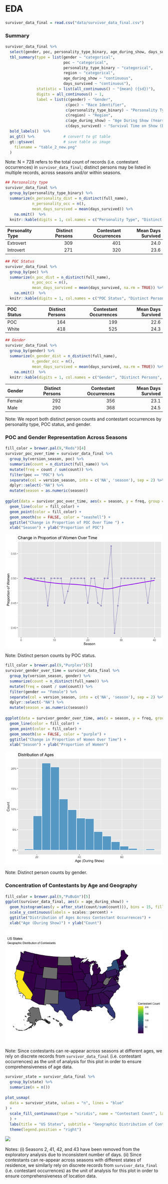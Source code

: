 EDA
================

``` r
survivor_data_final = read.csv("data/survivor_data_final.csv")
```

### Summary

``` r
survivor_data_final %>% 
  select(gender, poc, personality_type_binary, age_during_show, days_survived, region) %>% 
  tbl_summary(type = list(gender ~ "categorical", 
                          poc ~ "categorical", 
                          personality_type_binary ~ "categorical", 
                          region ~ "categorical",
                          age_during_show ~ "continuous", 
                          days_survived ~ "continuous"), 
              statistic = list(all_continuous() ~ "{mean} ({sd})"), 
              digits = all_continuous() ~ 1,
              label = list(c(gender) ~ "Gender",
                           c(poc) ~ "Race Identifier",
                           c(personality_type_binary) ~ "Personality Type",
                           c(region) ~ "Region",
                           c(age_during_show) ~ "Age During Show (Years)",
                           c(days_survived) ~ "Survival Time on Show (Days)")) %>% 
  bold_labels()  %>%
  as_gt() %>%             # convert to gt table
  gt::gtsave(             # save table as image
    filename = "table_2_new.png"
  )
```

Note: N = 728 refers to the total count of records (i.e. contestant
occurrences) in `survivor_data_final`; distinct persons may be listed in
multiple records, across seasons and/or within seasons.

``` r
## Personality type
survivor_data_final %>% 
  group_by(personality_type_binary) %>% 
  summarize(n_personality_dist = n_distinct(full_name),
            n_personality_occ = n(),
            mean_days_survived = mean(days_survived)) %>% 
    na.omit()  %>%
  knitr::kable(digits = 1, col.names = c("Personality Type", "Distinct Persons", "Contestant Occurrences", "Mean Days Survived"))
```

| Personality Type | Distinct Persons | Contestant Occurrences | Mean Days Survived |
|:-----------------|-----------------:|-----------------------:|-------------------:|
| Extrovert        |              309 |                    401 |               24.0 |
| Introvert        |              271 |                    320 |               23.6 |

``` r
## POC Status
survivor_data_final %>% 
  group_by(poc) %>% 
  summarize(n_poc_dist = n_distinct(full_name),
            n_poc_occ = n(),
            mean_days_survived = mean(days_survived, na.rm = TRUE)) %>% 
    na.omit()  %>%
  knitr::kable(digits = 1, col.names = c("POC Status", "Distinct Persons", "Contestant Occurrences", "Mean Days Survived"))
```

| POC Status | Distinct Persons | Contestant Occurrences | Mean Days Survived |
|:-----------|-----------------:|-----------------------:|-------------------:|
| POC        |              164 |                    199 |               22.6 |
| White      |              418 |                    525 |               24.3 |

``` r
## Gender
survivor_data_final %>% 
  group_by(gender) %>% 
  summarize(n_gender_dist = n_distinct(full_name),
            n_gender_occ = n(),
            mean_days_survived = mean(days_survived, na.rm = TRUE)) %>%
    na.omit()  %>%
  knitr::kable(digits = 1, col.names = c("Gender", "Distinct Persons", "Contestant Occurrences", "Mean Days Survived"))
```

| Gender | Distinct Persons | Contestant Occurrences | Mean Days Survived |
|:-------|-----------------:|-----------------------:|-------------------:|
| Female |              292 |                    356 |               23.1 |
| Male   |              290 |                    368 |               24.5 |

Note: We report both distinct person counts and contestant occurrences
by personality type, POC status, and gender.

### POC and Gender Representation Across Seasons

``` r
fill_color = brewer.pal(9,"Reds")[4]
survivor_poc_over_time = survivor_data_final %>% 
  group_by(version_season, poc) %>%
  summarize(count = n_distinct(full_name)) %>%
  mutate(freq = count / sum(count)) %>%
  filter(poc == "POC") %>%
  separate(col = version_season, into = c('NA', 'season'), sep = 2) %>%
  dplyr::select(-"NA") %>%
  mutate(season = as.numeric(season))

ggplot(data = survivor_poc_over_time, aes(x = season, y = freq, group = 1)) +
  geom_line(color = fill_color) +
  geom_point(color = fill_color) +
  geom_smooth(se = FALSE, color = "seashell") + 
  ggtitle("Change in Proportion of POC Over Time ") +
  xlab("Season") + ylab("Proportion of POC")
```

![](EDA_files/figure-gfm/unnamed-chunk-5-1.png)<!-- -->

Note: Distinct person counts by POC status.

``` r
fill_color = brewer.pal(9,"Purples")[5]
survivor_gender_over_time = survivor_data_final %>% 
  group_by(version_season, gender) %>%
  summarize(count = n_distinct(full_name)) %>%
  mutate(freq = count / sum(count)) %>%
  filter(gender == "Female") %>%
  separate(col = version_season, into = c('NA', 'season'), sep = 2) %>%
  dplyr::select(-"NA") %>%
  mutate(season = as.numeric(season))

ggplot(data = survivor_gender_over_time, aes(x = season, y = freq, group = 1)) +
  geom_line(color = fill_color) +
  geom_point(color = fill_color) +
  geom_smooth(se = FALSE, color = "purple") + 
  ggtitle("Change in Proportion of Women Over Time") +
  xlab("Season") + ylab("Proportion of Women")
```

![](EDA_files/figure-gfm/unnamed-chunk-6-1.png)<!-- -->

Note: Distinct person counts by gender.

### Concentration of Contestants by Age and Geography

``` r
fill_color = brewer.pal(9,"PuBuGn")[5]
ggplot(survivor_data_final, aes(x = age_during_show)) + 
  geom_histogram(aes(y = after_stat(count/sum(count))), bins = 15, fill = fill_color, col = "white") +
  scale_y_continuous(labels = scales::percent) + 
  ggtitle("Distribution of Ages Across Contestant Occurrences") +
  xlab("Age (During Show)") + ylab("Count")
```

![](EDA_files/figure-gfm/unnamed-chunk-7-1.png)<!-- -->

Note: Since contestants can re-appear across seasons at different ages,
we rely on discrete records from `survivor_data_final` (i.e. contestant
occurrences) as the unit of analysis for this plot in order to ensure
comprehensiveness of age data.

``` r
survivor_state = survivor_data_final %>%
  group_by(state) %>%
  summarize(n = n())

plot_usmap(
  data = survivor_state, values = "n", lines = "blue"
) + 
  scale_fill_continuous(type = "viridis", name = "Contestant Count", label = scales::comma
  ) + 
  labs(title = "US States", subtitle = "Geographic Distribution of Contestants") +
  theme(legend.position = "right")
```

![](EDA_files/figure-gfm/unnamed-chunk-8-1.png)<!-- -->

Notes: (i) Seasons 2, 41, 42, and 43 have been removed from the
exploratory analysis due to inconsistent number of days. (ii) Since
contestants can re-appear across seasons with different states of
residence, we similarly rely on discrete records from
`survivor_data_final` (i.e. contestant occurrences) as the unit of
analysis for this plot in order to ensure comprehensiveness of location
data.

